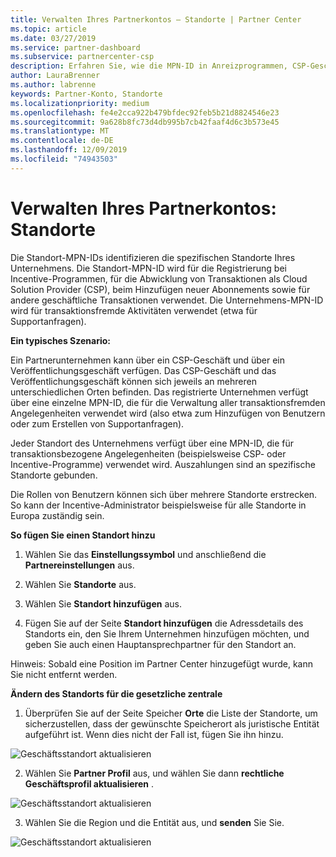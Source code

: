 ```yaml
---
title: Verwalten Ihres Partnerkontos – Standorte | Partner Center
ms.topic: article
ms.date: 03/27/2019
ms.service: partner-dashboard
ms.subservice: partnercenter-csp
description: Erfahren Sie, wie die MPN-ID in Anreizprogrammen, CSP-Geschäfts, Abonnements und anderen Transaktionen verwendet wird.
author: LauraBrenner
ms.author: labrenne
keywords: Partner-Konto, Standorte
ms.localizationpriority: medium
ms.openlocfilehash: fe4e2cca922b479bfdec92feb5b21d8824546e23
ms.sourcegitcommit: 9a628b8fc73d4db995b7cb42faaf4d6c3b573e45
ms.translationtype: MT
ms.contentlocale: de-DE
ms.lasthandoff: 12/09/2019
ms.locfileid: "74943503"
---
```

# <a name="manage-your-partner-account-locations"></a>Verwalten Ihres Partnerkontos: Standorte

Die Standort-MPN-IDs identifizieren die spezifischen Standorte Ihres Unternehmens. Die Standort-MPN-ID wird für die Registrierung bei Incentive-Programmen, für die Abwicklung von Transaktionen als Cloud Solution Provider (CSP), beim Hinzufügen neuer Abonnements sowie für andere geschäftliche Transaktionen verwendet. Die Unternehmens-MPN-ID wird für transaktionsfremde Aktivitäten verwendet (etwa für Supportanfragen).

**Ein typisches Szenario:** 

Ein Partnerunternehmen kann über ein CSP-Geschäft und über ein Veröffentlichungsgeschäft verfügen. Das CSP-Geschäft und das Veröffentlichungsgeschäft können sich jeweils an mehreren unterschiedlichen Orten befinden. Das registrierte Unternehmen verfügt über eine einzelne MPN-ID, die für die Verwaltung aller transaktionsfremden Angelegenheiten verwendet wird (also etwa zum Hinzufügen von Benutzern oder zum Erstellen von Supportanfragen). 

Jeder Standort des Unternehmens verfügt über eine MPN-ID, die für transaktionsbezogene Angelegenheiten (beispielsweise CSP- oder Incentive-Programme) verwendet wird. Auszahlungen sind an spezifische Standorte gebunden.

Die Rollen von Benutzern können sich über mehrere Standorte erstrecken. So kann der Incentive-Administrator beispielsweise für alle Standorte in Europa zuständig sein.

**So fügen Sie einen Standort hinzu**

1. Wählen Sie das **Einstellungssymbol** und anschließend die **Partnereinstellungen** aus. 

2. Wählen Sie **Standorte** aus.

3. Wählen Sie **Standort hinzufügen** aus.  

4. Fügen Sie auf der Seite **Standort hinzufügen** die Adressdetails des Standorts ein, den Sie Ihrem Unternehmen hinzufügen möchten, und geben Sie auch einen Hauptansprechpartner für den Standort an.

Hinweis: Sobald eine Position im Partner Center hinzugefügt wurde, kann Sie nicht entfernt werden.

**Ändern des Standorts für die gesetzliche zentrale**

1. Überprüfen Sie auf der Seite Speicher **Orte** die Liste der Standorte, um sicherzustellen, dass der gewünschte Speicherort als juristische Entität aufgeführt ist. Wenn dies nicht der Fall ist, fügen Sie ihn hinzu.

![Geschäftsstandort aktualisieren](images/updatepartnerprofile2.png)

2. Wählen Sie **Partner Profil** aus, und wählen Sie dann **rechtliche Geschäftsprofil aktualisieren** .

![Geschäftsstandort aktualisieren](images/updatepartnerprofile1.png)

3. Wählen Sie die Region und die Entität aus, und **senden** Sie Sie.

![Geschäftsstandort aktualisieren](images/updatepartnerprofile3.png)

